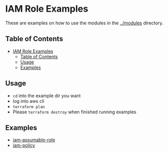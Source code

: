 # IAM Role Examples

These are examples on how to use the modules in the [../modules](../modules/) directory.

## Table of Contents
- [IAM Role Examples](#iam-role-examples)
  - [Table of Contents](#table-of-contents)
  - [Usage](#usage)
  - [Examples](#examples)

## Usage
- `cd` into the example dir you want
- log into aws cli
- `terraform plan`
- Please `terraform destroy` when finished running examples

## Examples
- [iam-assumable-role](./iam-assumable-role/)
- [iam-policy](./iam-policy/)
